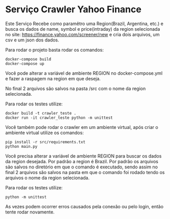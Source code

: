 # Serviço Crawler Yahoo Finance

Este Serviço Recebe como paramêtro uma Region(Brazil, Argentina, etc.) e busca os dados de name, symbol e price(intraday)
da region selecionada no site: https://finance.yahoo.com/screener/new e cria dois arquivos, um csv e um json dos dados.

Para rodar o projeto basta rodar os comandos:
```
docker-compose build
docker-compose up
```
Você pode alterar a variável de ambiente REGION no docker-compose.yml e fazer a raspagem na region em que deseja.

No final 2 arquivos são salvos na pasta /src com o nome da region selecionada.

Para rodar os testes utilize:
```
docker build -t crawler_teste .
docker run -it crawler_teste python -m unittest
```

Você também pode rodar o crawler em um ambiente virtual, após criar o ambiente virtual utilize os comandos:
```
pip install -r src/requirements.txt
python main.py
```
Você precisa alterar a variável de ambiente REGION para buscar os dados da region desejada. Por padrão a region é Brazil.
Por padrão os arquivos são salvos no diretório em que o comando é executado, sendo assim no final 2 arquivos são salvos na pasta em que o comando foi rodado tendo os arquivos o nome da region selecionada.

Para rodar os testes utilize:
```
python -m unittest
```


As vezes podem ocorrer erros causados pela conexão ou pelo login, então tente rodar novamente.
